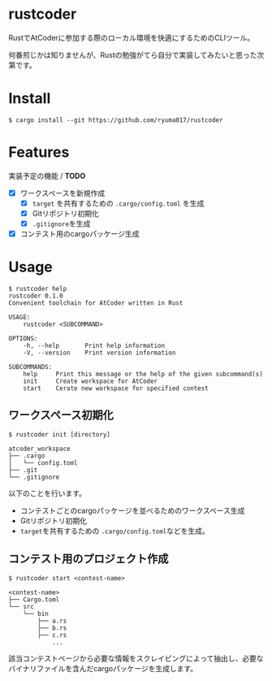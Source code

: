 # rustcoder
RustでAtCoderに参加する際のローカル環境を快適にするためのCLIツール。

何番煎じかは知りませんが、Rustの勉強がてら自分で実装してみたいと思った次第です。

# Install

```
$ cargo install --git https://github.com/ryuma017/rustcoder
```

# Features

実装予定の機能 / **TODO**

- [x] ワークスペースを新規作成
    - [x] `target` を共有するための `.cargo/config.toml` を生成
    - [x] Gitリポジトリ初期化
    - [x] `.gitignore`を生成
- [x] コンテスト用のcargoパッケージ生成

# Usage

```
$ rustcoder help
rustcoder 0.1.0
Convenient toolchain for AtCoder written in Rust

USAGE:
    rustcoder <SUBCOMMAND>

OPTIONS:
    -h, --help       Print help information
    -V, --version    Print version information

SUBCOMMANDS:
    help     Print this message or the help of the given subcommand(s)
    init     Create workspace for AtCoder
    start    Cerate new workspace for specified contest
```

## ワークスペース初期化

```
$ rustcoder init [directory]
```

```
atcoder_workspace
├── .cargo
│   └── config.toml
├── .git
└── .gitignore

```

以下のことを行います。

- コンテストごとのcargoパッケージを並べるためのワークスペース生成
- Gitリポジトリ初期化
- `target`を共有するための `.cargo/config.toml`などを生成。

## コンテスト用のプロジェクト作成

```
$ rustcoder start <contest-name>
```

```
<contest-name>
├── Cargo.toml
└── src
    └── bin
        ├── a.rs
        ├── b.rs
        ├── c.rs
            ...
```

該当コンテストページから必要な情報をスクレイピングによって抽出し、必要なバイナリファイルを含んだcargoパッケージを生成します。
